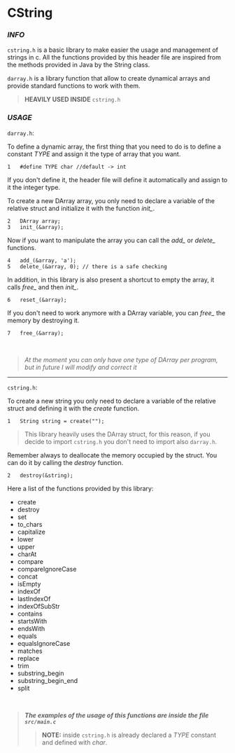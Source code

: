 # CString

### *INFO*

`cstring.h` is a basic library to make easier the usage and
management of strings in c. All the functions provided by
this header file are inspired from the methods provided in
Java by the String class.

`darray.h` is a library function that allow to create
dynamical arrays and provide standard functions to work
with them. 

>**HEAVILY USED INSIDE** `cstring.h`

### *USAGE*

`darray.h`:

To define a dynamic array, the first thing that you need to
do is to define a constant *TYPE* and assign it the type of
array that you want.

    1   #define TYPE char //default -> int

If you don't define it, the header file will define it
automatically and assign to it the integer type.

To create a new DArray array, you only need to declare a
variable of the relative struct and initialize it with the
function *init_*.

    2   DArray array;
    3   init_(&array);

Now if you want to manipulate the array you can call the 
*add_* or *delete_* functions.

    4   add_(&array, 'a');
    5   delete_(&array, 0); // there is a safe checking

In addition, in this library is also present a shortcut
to empty the array, it calls *free_* and then *init_*.

    6   reset_(&array);

If you don't need to work anymore with a DArray variable,
you can *free_* the memory by destroying it.

    7   free_(&array);

<br>

>*At the moment you can only have one type of DArray per
program, but in future I will modify and correct it*

___

`cstring.h`:

To create a new string you only need to declare a variable of
the relative struct and defining it with the *create* function.

    1   String string = create("");

>This library heavily uses the DArray struct, for this reason,
>if you decide to import `cstring.h` you don't need to import
>also `darray.h`. 

Remember always to deallocate the memory occupied by the
struct. You can do it by calling the *destroy* function.

    2   destroy(&string);

Here a list of the functions provided by this library:

- create
- destroy
- set
- to_chars
- capitalize
- lower
- upper
- charAt
- compare
- compareIgnoreCase
- concat
- isEmpty
- indexOf
- lastIndexOf
- indexOfSubStr
- contains
- startsWith
- endsWith
- equals
- equalsIgnoreCase
- matches
- replace
- trim
- substring_begin
- substring_begin_end
- split

<br>

>***The examples of the usage of this functions are inside the file
>`src/main.c`***
> 
>>**NOTE:** inside `cstring.h` is already declared a *TYPE* 
>>constant and defined with *char*.

